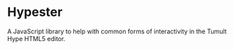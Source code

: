 # Hypester

A JavaScript library to help with common forms of interactivity in the Tumult Hype HTML5 editor.
